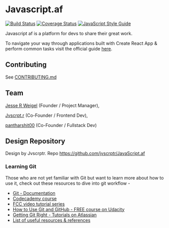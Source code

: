 # Javascript.af

[![Build Status](https://travis-ci.org/JesseRWeigel/javascript-af.svg?branch=master)](https://travis-ci.org/JesseRWeigel/javascript-af)
[![Coverage Status](https://coveralls.io/repos/github/JesseRWeigel/javascript-af/badge.svg?branch=master)](https://coveralls.io/github/JesseRWeigel/javascript-af?branch=master)
[![JavaScript Style Guide](https://img.shields.io/badge/code_style-standard-brightgreen.svg)](https://standardjs.com)

Javascript af is a platform for devs to share their great work. 

To navigate your way through applications built with Create React App & perform common tasks visit the official guide [here](https://github.com/facebookincubator/create-react-app/blob/master/packages/react-scripts/template/README.md).

## Contributing
See [CONTRIBUTING.md](CONTRIBUTING.md)

## Team
[Jesse R Weigel](https://github.com/JesseRWeigel) (Founder / Project Manager),

[Jvscrpt.r](https://github.com/jvscrptr) (Co-Founder / Frontend Dev),

[pantharshit00](https://github.com/pantharshit00) (Co-Founder / Fullstack Dev)

## Design Repository
Design by Jvscrptr. Repo https://github.com/jvscrptr/JavaScript.af

### Learning Git
Those who are not yet familiar with Git but want to learn more about how to use it, check out these resources to dive into git workflow -
- [Git - Documentation](https://git-scm.com/doc)
- [Codecademy course](https://www.codecademy.com/learn/learn-git)
- [FCC video tutorial series](https://www.youtube.com/watch?v=vR-y_2zWrIE&list=PLWKjhJtqVAbkFiqHnNaxpOPhh9tSWMXIF)
- [How to Use Git and GitHub - FREE course on Udacity](https://www.udacity.com/course/how-to-use-git-and-github--ud775#)
- [Getting Git Right - Tutorials on Atlassian](https://www.atlassian.com/git)
- [List of useful resources & references](https://gist.github.com/eashish93/3eca6a90fef1ea6e586b7ec211ff72a5)
